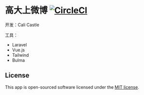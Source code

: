 # 高大上微博 [![CircleCI](https://circleci.com/gh/CaliCastle/vue-spa-test.svg?style=svg)](https://circleci.com/gh/CaliCastle/vue-spa-test)

开发：Cali Castle

工具：

- Laravel
- Vue.js 
- Tailwind
- Bulma

## License

This app is open-sourced software licensed under the [MIT license](https://opensource.org/licenses/MIT).
